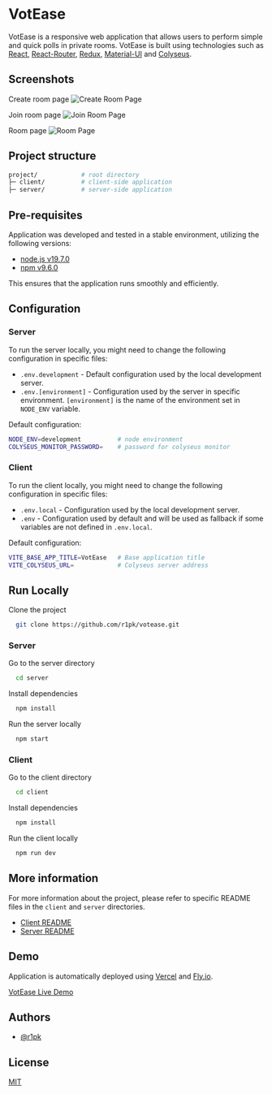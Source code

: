 # VotEase

VotEase is a responsive web application that allows users to perform simple and quick polls in private rooms. VotEase is built using technologies such as [React](https://reactjs.org/), [React-Router](https://reactrouter.com), [Redux](https://redux.js.org/), [Material-UI](https://mui.com/) and [Colyseus](https://colyseus.io/).

## Screenshots

Create room page
![Create Room Page](https://i.imgur.com/vkQ759P.png)

Join room page
![Join Room Page](https://i.imgur.com/GQP7X3E.png)

Room page
![Room Page](https://i.imgur.com/e7uDkSv.png)

## Project structure

```bash
project/            # root directory
├─ client/          # client-side application
├─ server/          # server-side application
```

## Pre-requisites

Application was developed and tested in a stable environment, utilizing the following versions:

- [node.js v19.7.0](https://nodejs.org/en/)
- [npm v9.6.0](https://nodejs.org/en/download/)

This ensures that the application runs smoothly and efficiently.

## Configuration

### Server

To run the server locally, you might need to change the following configuration in specific files:

- `.env.development` - Default configuration used by the local development server.
- `.env.[environment]` - Configuration used by the server in specific environment. `[environment]` is the name of the environment set in `NODE_ENV` variable.

Default configuration:

```bash
NODE_ENV=development          # node environment
COLYSEUS_MONITOR_PASSWORD=    # password for colyseus monitor
```

### Client

To run the client locally, you might need to change the following configuration in specific files:

- `.env.local` - Configuration used by the local development server.
- `.env` - Configuration used by default and will be used as fallback if some variables are not defined in `.env.local`.

Default configuration:

```bash
VITE_BASE_APP_TITLE=VotEase   # Base application title
VITE_COLYSEUS_URL=            # Colyseus server address
```

## Run Locally

Clone the project

```bash
  git clone https://github.com/r1pk/votease.git
```

### Server

Go to the server directory

```bash
  cd server
```

Install dependencies

```bash
  npm install
```

Run the server locally

```bash
  npm start
```

### Client

Go to the client directory

```bash
  cd client
```

Install dependencies

```bash
  npm install
```

Run the client locally

```bash
  npm run dev
```

## More information

For more information about the project, please refer to specific README files in the `client` and `server` directories.

- [Client README](./client/README.md)
- [Server README](./server/README.md)

## Demo

Application is automatically deployed using [Vercel](https://vercel.com) and [Fly.io](https://fly.io/).

[VotEase Live Demo](https://votease.vercel.app/)

## Authors

- [@r1pk](https://github.com/r1pk)

## License

[MIT](https://choosealicense.com/licenses/mit/)
